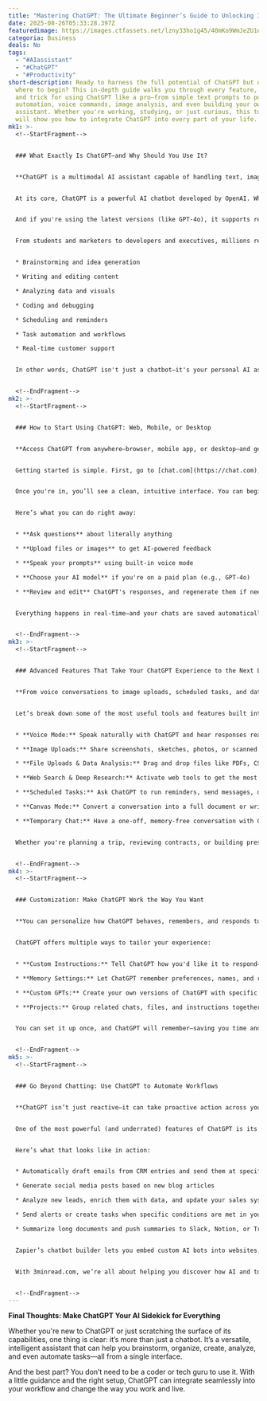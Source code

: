 ```yaml
---
title: "Mastering ChatGPT: The Ultimate Beginner’s Guide to Unlocking Its Full Power"
date: 2025-08-26T05:33:28.397Z
featuredimage: https://images.ctfassets.net/lzny33ho1g45/40mKo9WmJeZU1qvElTVIbz/1bbd71e79dddf7d7bfeb7086d1e7833e/openai-hero-purple.jpg?fm=avif&q=31&fit=thumb&w=1520&h=760
categoria: Business
deals: No
tags:
  - "#AIassistant"
  - "#ChatGPT"
  - "#Productivity"
short-description: Ready to harness the full potential of ChatGPT but don’t know
  where to begin? This in-depth guide walks you through every feature, function,
  and trick for using ChatGPT like a pro—from simple text prompts to powerful
  automation, voice commands, image analysis, and even building your own AI
  assistant. Whether you're working, studying, or just curious, this tutorial
  will show you how to integrate ChatGPT into every part of your life.
mk1: >-
  <!--StartFragment-->


  ### What Exactly Is ChatGPT—and Why Should You Use It?


  **ChatGPT is a multimodal AI assistant capable of handling text, images, audio, and more.**


  At its core, ChatGPT is a powerful AI chatbot developed by OpenAI. What makes it stand out isn’t just its conversational ability, but its adaptability. You can ask it to write blog posts, analyze spreadsheets, translate languages, summarize documents, generate images, and even interact with your apps to perform actions.


  And if you're using the latest versions (like GPT-4o), it supports real-time voice interactions, image analysis, and internet search—making it one of the most comprehensive tools in AI today.


  From students and marketers to developers and executives, millions rely on ChatGPT for:


  * Brainstorming and idea generation

  * Writing and editing content

  * Analyzing data and visuals

  * Coding and debugging

  * Scheduling and reminders

  * Task automation and workflows

  * Real-time customer support


  In other words, ChatGPT isn't just a chatbot—it's your personal AI assistant, researcher, coder, editor, and even voice companion, all rolled into one.


  <!--EndFragment-->
mk2: >-
  <!--StartFragment-->


  ### How to Start Using ChatGPT: Web, Mobile, or Desktop


  **Access ChatGPT from anywhere—browser, mobile app, or desktop—and get instant answers.**


  Getting started is simple. First, go to [chat.com](https://chat.com), or download the ChatGPT app for iOS, Android, Windows, or macOS. Create a free OpenAI account or log in with your Google/Microsoft credentials.


  Once you're in, you’ll see a clean, intuitive interface. You can begin by typing a question, speaking it out loud using Voice Mode, or even uploading an image or file to analyze. The app supports both text and voice inputs and responds instantly with context-aware, intelligent replies.


  Here’s what you can do right away:


  * **Ask questions** about literally anything

  * **Upload files or images** to get AI-powered feedback

  * **Speak your prompts** using built-in voice mode

  * **Choose your AI model** if you're on a paid plan (e.g., GPT-4o)

  * **Review and edit** ChatGPT's responses, and regenerate them if needed


  Everything happens in real-time—and your chats are saved automatically unless you use temporary chat mode.


  <!--EndFragment-->
mk3: >-
  <!--StartFragment-->


  ### Advanced Features That Take Your ChatGPT Experience to the Next Level


  **From voice conversations to image uploads, scheduled tasks, and data analysis—ChatGPT does it all.**


  Let’s break down some of the most useful tools and features built into ChatGPT:


  * **Voice Mode:** Speak naturally with ChatGPT and hear responses read aloud. It feels like a real-time conversation and supports interruptions. Great for hands-free use.

  * **Image Uploads:** Share screenshots, sketches, photos, or scanned documents. Circle or highlight parts of the image and ask questions. ChatGPT can recognize and analyze visuals intelligently.

  * **File Uploads & Data Analysis:** Drag and drop files like PDFs, CSVs, and spreadsheets. Ask ChatGPT to summarize, visualize, or analyze the data in them.

  * **Web Search & Deep Research:** Activate web tools to get the most current answers with source links. Perfect for tasks that require up-to-date info.

  * **Scheduled Tasks:** Ask ChatGPT to run reminders, send messages, or execute tasks at a set time. You’ll be notified once the task is complete.

  * **Canvas Mode:** Convert a conversation into a full document or writing workspace. You can edit and revise inside this focused view—ideal for content creation.

  * **Temporary Chat:** Have a one-off, memory-free conversation with ChatGPT that won’t be saved or remembered.


  Whether you're planning a trip, reviewing contracts, or building presentations, ChatGPT adapts to your needs.


  <!--EndFragment-->
mk4: >-
  <!--StartFragment-->


  ### Customization: Make ChatGPT Work the Way You Want


  **You can personalize how ChatGPT behaves, remembers, and responds to you.**


  ChatGPT offers multiple ways to tailor your experience:


  * **Custom Instructions:** Tell ChatGPT how you'd like it to respond—tone of voice, writing style, and even what it should know about you.

  * **Memory Settings:** Let ChatGPT remember preferences, names, and recurring info to personalize conversations. You can delete or manage memories anytime.

  * **Custom GPTs:** Create your own versions of ChatGPT with specific instructions, knowledge files, and unique behaviors. You can use these for things like code review, sales messaging, or legal writing.

  * **Projects:** Group related chats, files, and instructions together to streamline ongoing work. Great for organizing long-term tasks or client projects.


  You can set it up once, and ChatGPT will remember—saving you time and making every session feel smarter.


  <!--EndFragment-->
mk5: >-
  <!--StartFragment-->


  ### Go Beyond Chatting: Use ChatGPT to Automate Workflows


  **ChatGPT isn’t just reactive—it can take proactive action across your tools using Zapier.**


  One of the most powerful (and underrated) features of ChatGPT is its ability to work *with* your apps. When integrated with platforms like **Zapier**, ChatGPT becomes a true automation engine.


  Here’s what that looks like in action:


  * Automatically draft emails from CRM entries and send them at specific times

  * Generate social media posts based on new blog articles

  * Analyze new leads, enrich them with data, and update your sales system

  * Send alerts or create tasks when specific conditions are met in your tools

  * Summarize long documents and push summaries to Slack, Notion, or Trello


  Zapier’s chatbot builder lets you embed custom AI bots into websites, portals, or internal tools—with built-in actions and workflows triggered by your data.


  With 3minread.com, we’re all about helping you discover how AI and tools like ChatGPT can optimize your digital life. Whether it’s automating repetitive tasks or unlocking creativity at scale, ChatGPT and platforms like Zapier give you superpowers.


  <!--EndFragment-->
---
```

<!--StartFragment-->

**Final Thoughts: Make ChatGPT Your AI Sidekick for Everything**

Whether you're new to ChatGPT or just scratching the surface of its capabilities, one thing is clear: it’s more than just a chatbot. It’s a versatile, intelligent assistant that can help you brainstorm, organize, create, analyze, and even automate tasks—all from a single interface.

And the best part? You don’t need to be a coder or tech guru to use it. With a little guidance and the right setup, ChatGPT can integrate seamlessly into your workflow and change the way you work and live.

<!--EndFragment-->